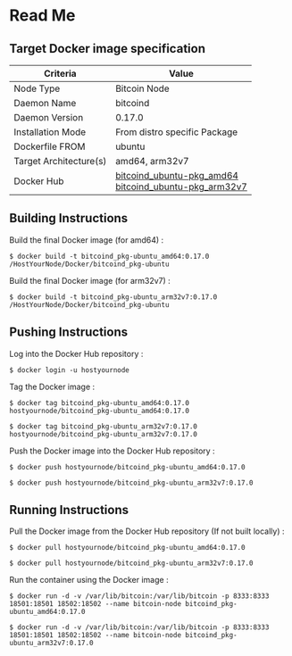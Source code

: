Read Me
==

Target Docker image specification
-

<table>
    <thead>
        <tr>
            <th>Criteria</th>
            <th>Value</th>
        </tr>
    </thead>
    <tbody>
        <tr>
            <td>Node Type</td>
            <td>Bitcoin Node</td>
        </tr>
        <tr>
            <td>Daemon Name</td>
            <td>bitcoind</td>
        </tr>
         <tr>
            <td>Daemon Version</td>
            <td>0.17.0</td>
        </tr>
        <tr>
            <td>Installation Mode</td>
            <td>From distro specific Package</td>
        </tr>
        <tr>
            <td>Dockerfile FROM</td>
            <td>ubuntu</A></td>
        </tr>
         <tr>
            <td>Target Architecture(s)</td>
            <td>amd64, arm32v7</td>
        </tr>
        <tr>
            <td>Docker Hub</td>
            <td><A href="https://hub.docker.com/r/hostyournode/bitcoind_pkg-ubuntu_amd64/">bitcoind_ubuntu-pkg_amd64</A></br><A href="https://hub.docker.com/r/hostyournode/bitcoind_pkg-ubuntu_arm32v7/">bitcoind_ubuntu-pkg_arm32v7</A></td>
        </tr>
    </tbody>
</table>

Building Instructions
-
Build the final Docker image (for amd64) :
<pre><code>$ docker build -t bitcoind_pkg-ubuntu_amd64:0.17.0 /HostYourNode/Docker/bitcoind_pkg-ubuntu</code></pre>

Build the final Docker image (for arm32v7) :
<pre><code>$ docker build -t bitcoind_pkg-ubuntu_arm32v7:0.17.0 /HostYourNode/Docker/bitcoind_pkg-ubuntu</code></pre>

Pushing Instructions
-
Log into the Docker Hub repository :
<pre><code>$ docker login -u hostyournode</code></pre>

Tag the Docker image :
<pre><code>$ docker tag bitcoind_pkg-ubuntu_amd64:0.17.0 hostyournode/bitcoind_pkg-ubuntu_amd64:0.17.0</code></pre>
<pre><code>$ docker tag bitcoind_pkg-ubuntu_arm32v7:0.17.0 hostyournode/bitcoind_pkg-ubuntu_arm32v7:0.17.0</code></pre>

Push the Docker image into the Docker Hub repository :
<pre><code>$ docker push hostyournode/bitcoind_pkg-ubuntu_amd64:0.17.0</code></pre>
<pre><code>$ docker push hostyournode/bitcoind_pkg-ubuntu_arm32v7:0.17.0</code></pre>

Running Instructions
-
Pull the Docker image from the Docker Hub repository (If not built locally) :
<pre><code>$ docker pull hostyournode/bitcoind_pkg-ubuntu_amd64:0.17.0</code></pre>
<pre><code>$ docker pull hostyournode/bitcoind_pkg-ubuntu_arm32v7:0.17.0</code></pre>

Run the container using the Docker image :
<pre><code>$ docker run -d -v /var/lib/bitcoin:/var/lib/bitcoin -p 8333:8333 18501:18501 18502:18502 --name bitcoin-node bitcoind_pkg-ubuntu_amd64:0.17.0</code></pre>
<pre><code>$ docker run -d -v /var/lib/bitcoin:/var/lib/bitcoin -p 8333:8333 18501:18501 18502:18502 --name bitcoin-node bitcoind_pkg-ubuntu_arm32v7:0.17.0</code></pre>
